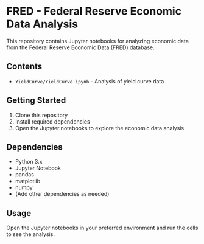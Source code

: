 # FRED - Federal Reserve Economic Data Analysis

This repository contains Jupyter notebooks for analyzing economic data from the Federal Reserve Economic Data (FRED) database.

## Contents

- `YieldCurve/YieldCurve.ipynb` - Analysis of yield curve data

## Getting Started

1. Clone this repository
2. Install required dependencies
3. Open the Jupyter notebooks to explore the economic data analysis

## Dependencies

- Python 3.x
- Jupyter Notebook
- pandas
- matplotlib
- numpy
- (Add other dependencies as needed)

## Usage

Open the Jupyter notebooks in your preferred environment and run the cells to see the analysis.